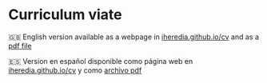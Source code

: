 # Curriculum viate

🇬🇧 English version available as a webpage in [iheredia.github.io/cv](https://iheredia.github.io/cv/index_en.html) and as a [pdf file](https://iheredia.github.io/cv/cv-ignacio-heredia-en.pdf) 


🇪🇸 Version en español disponible como página web en [iheredia.github.io/cv](https://iheredia.github.io/cv) y como [archivo pdf](https://iheredia.github.io/cv/cv-ignacio-heredia.pdf)